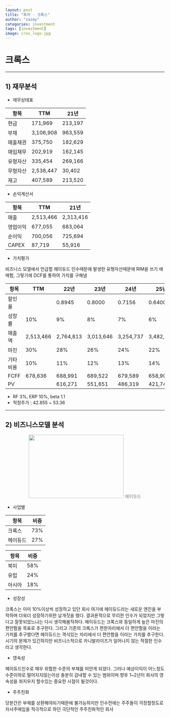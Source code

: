 ```yaml
---
layout: post
title: "투자 - 크록스"
author: "zaimy"
categories: investment
tags: [investment]
image: crox_logo.jpg
---
```


# 크록스
-------------
## 1) 재무분석

- 재무상태표

|항목|TTM|21년|
|------|----|---|
|현금|171,969|213,197|
|부채|3,106,908|963,559|
|매출채권|375,750|182,629|
|매입채무|202,919|162,145|
|유형자산|335,454|269,166|
|무형자산|2,538,447|30,402|
|재고|407,589|213,520|

- 손익계산서

|항목|TTM|21년|
|------|----|---|
|매출|2,513,466|2,313,416|
|영업이익|677,055|683,064|
|순이익|700,056|725,694|
|CAPEX|87,719|55,916|

- 가치평가  

비즈니스 모델에서 언급할 헤이듀드 인수때문에 발생한 유형자산때문에 RIM을 쓰기 애매함, 그렇기에 DCF를 통하여 가치를 구해냄

|항목|TTM|22년|23년|24년|25년|26년|27년|T|
|---|---|---|---|---|---|---|---|---|
|할인율||0.8945|0.8000|0.7156|0.6400|0.5725|0.5120|0.4580|
|성장률|10%|9%|8%|7%|6%|5%|4%|3%|
|매출액|2,513,466|2,764,813|3,013,646|3,254,737|3,482,569|3,691,523|3,876,099|4,031,143|
|마진|30%|28%|26%|24%|22%|20%|18%|16%|
|기타비용|10%|11%|12%|13%|14%|15%|16%|17%|
|FCFF|678,636|688,991|689,522|679,589|658,902|627,559|586,066|535,336| 
|PV||616,271|551,651|486,319|421,749|359,290|300,121|2,786,448|

- RF 3%, ERP 10%, beta 1.1 
- 적정주가 : 42.855 ~ 53.36

-------------
## 2) 비즈니스모델 분석
<figure style="text-align:center">
    <img src="assets/img/crox00101.png" style="width: 300px; height: 200px">
    <font color="gray">헤이듀드</font> 
</figure>

- 사업별

|항목|비중|
|------|----|
|크록스|73%|
|헤이듀드|27%|

|항목|비중|
|------|----|
|북미|58%|
|유럽|24%|
|아시아|18%|

- 성장성

크록스는 이미 10%이상씩 성장하고 있던 회사
여기에 헤이듀드라는 새로운 엔진을 부착하며 더욱더 성장하기위한 날개짓을 했다.
결과론적으로 무리한 인수가 되었지만 그렇다고 잘못되었느냐는 다시 생각해봄직하다.
헤이듀드는 크록스와 동일하게 높은 마진의 편안함을 목표로 추구한다.
그리고 기존의 크록스가 편한자리에서 더 편안함을 이라는 가치를 추구했다면
헤이듀드는 격식있는 자리에서 더 편안함을 이라는 가치를 추구한다.
시기의 문제가 있긴하지만 비즈니스적으로 카니발라이즈가 일어나지 않는 적절한 인수라고 생각한다.

- 영속성

헤이듀드인수로 매우 위험한 수준의 부채를 떠안게 되었다.
그러나 예상이익이 어느정도 수준이하로 떨어지지않는이상 충분히 감내할 수 있는 범위이며
향후 1~2년이 회사의 영속성을 좌지우지 할수있는 중요한 시점이 될것이다.

- 주주친화

당분간은 부채를 상환해야되기때문에 불가능하지만
인수전에는 주주들이 걱정할정도로 자사주매입을 적극적으로 하던 극단적인 주주친화적인 회사